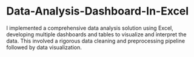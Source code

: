 # Data-Analysis-Dashboard-In-Excel
I implemented a comprehensive data analysis solution using Excel, developing multiple dashboards and tables to visualize and interpret the data. This involved a rigorous data cleaning and preprocessing pipeline followed by data visualization.
